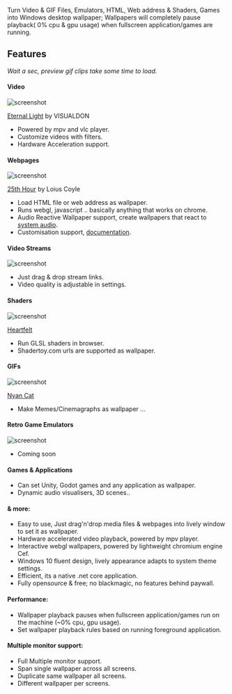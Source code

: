 ﻿Turn Video & GIF Files, Emulators, HTML, Web address & Shaders, Games into Windows desktop wallpaper; Wallpapers will completely pause playback( 0% cpu & gpu usage) when fullscreen application/games are running.

## Features
*Wait a sec, preview gif clips take some time to load.*
#### Video
![screenshot](https://cdn.jsdelivr.net/gh/rocksdanister/lively@dev-v1.0-fluent-netcore/resources/wallpaper_video.gif)

[Eternal Light](https://visualdon.uk/project/eternal-light) by VISUALDON
* Powered by mpv and vlc player.
* Customize videos with filters.
* Hardware Acceleration support.
#### Webpages
![screenshot](https://cdn.jsdelivr.net/gh/rocksdanister/lively@dev-v1.0-fluent-netcore/resources/wallpaper_html.gif)

[25th Hour](http://louie.co.nz/25th_hour) by Loius Coyle
* Load HTML file or web address as wallpaper.
* Runs webgl, javascript .. basically anything that works on chrome.
* Audio Reactive Wallpaper support, create wallpapers that react to [system audio](https://github.com/rocksdanister/lively/wiki/Web-Guide-II-:-System-Audio-Data).
* Customisation support, [documentation](https://github.com/rocksdanister/lively/wiki/Web-Guide-IV-:-Interaction).
#### Video Streams
![screenshot](https://cdn.jsdelivr.net/gh/rocksdanister/lively@dev-v1.0-fluent-netcore/resources/wallpaper_yt.gif)

* Just drag & drop stream links.
* Video quality is adjustable in settings.
#### Shaders
![screenshot](https://cdn.jsdelivr.net/gh/rocksdanister/lively@dev-v1.0-fluent-netcore/resources/wallpaper_shadertoy.gif)

[Heartfelt](https://www.shadertoy.com/view/ltffzl)
* Run GLSL shaders in browser.
* Shadertoy.com urls are supported as wallpaper.
#### GIFs
![screenshot](https://cdn.jsdelivr.net/gh/rocksdanister/lively@dev-v1.0-fluent-netcore/resources/wallpaper_gif.gif)

[Nyan Cat](https://giphy.com/gifs/nyan-cat-sIIhZliB2McAo)
* Make Memes/Cinemagraphs as wallpaper ... 
#### Retro Game Emulators
![screenshot](https://cdn.jsdelivr.net/gh/rocksdanister/lively@dev-v1.0-fluent-netcore/resources/wallpaper_emulator.gif)

* Coming soon
#### Games & Applications
* Can set Unity, Godot games and any application as wallpaper.
* Dynamic audio visualisers, 3D scenes..
#### & more:
- Easy to use, Just drag'n'drop media files & webpages into lively window to set it as wallpaper.
- Hardware accelerated video playback, powered by mpv player.
- Interactive webgl wallpapers, powered by lightweight chromium engine Cef.
- Windows 10 fluent design, lively appearance adapts to system theme settings.
- Efficient, its a native .net core application.
- Fully opensource & free; no blackmagic, no features behind paywall.
#### Performance:
 * Wallpaper playback pauses when fullscreen application/games run on the machine (~0% cpu, gpu usage). 
 * Set wallpaper playback rules based on running foreground application.
#### Multiple monitor support:
- Full Multiple monitor support.
- Span single wallpaper across all screens.
- Duplicate same wallpaper all screens.
- Different wallpaper per screens.